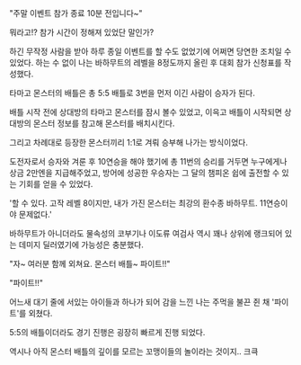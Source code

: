 "주말 이벤트 참가 종료 10분 전입니다~"

뭐라고!? 참가 시간이 정해져 있었단 말인가?

하긴 무작정 사람을 받아 하루 종일 이벤트를 할 수도 없었기에 어쩌면 당연한 조치일 수 있었다. 하는 수 없이 나는 바하무트의 레벨을 8정도까지 올린 후 대회 참가 신청표를 작성했다.

타마고 몬스터의 배틀은 총 5:5 배틀로 3번을 먼저 이긴 사람이 승자가 된다. 

배틀 시작 전에 상대방의 타마고 몬스터를 잠시 볼수 있었고, 이윽고 배틀이 시작되면 상대방의 몬스터 정보를 참고해 몬스터를 배치시킨다. 

그리고 차례대로 등장한 몬스터끼리 1:1로 겨뤄 승부해 나가는 방식이었다.

도전자로서 승자와 겨룬 후 10연승을 해야 했기에 총 11번의 승리를 거두면 누구에게나 상금 2만엔을 지급해주었고, 방어에 성공한 우승자는 그 달의 챔피온 쉽에 출전할 수 있는 기회를 얻을 수 있었다.

'할 수 있다. 고작 레벨 8이지만, 내가 가진 몬스터는 최강의 환수종 바하무트. 11연승이야 문제없다.'

바하무트가 아니더라도 물속성의 코부기나 이도류 여검사 역시 꽤나 상위에 랭크되어 있는 데미지 딜러였기에 가능성은 충분했다.

"자~ 여러분 함께 외쳐요. 몬스터 배틀~ 파이트!!"

"파이트!!"

어느새 대기 줄에 서있는 아이들과 하나가 되어 감을 느낀 나는 주먹을 불끈 쥔 채 '파이트'를 외쳤다.

5:5의 배틀이더라도 경기 진행은 굉장히 빠르게 진행 되었다. 

역시나 아직 몬스터 배틀의 깊이를 모르는 꼬맹이들의 놀이라는 것이지.. 크큭